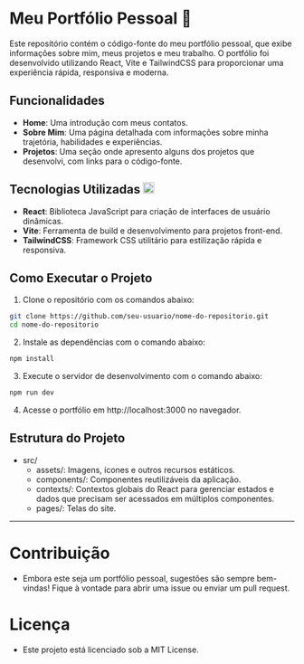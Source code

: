 # Meu Portfólio Pessoal 🙋
Este repositório contém o código-fonte do meu portfólio pessoal, que exibe informações sobre mim, meus projetos e meu trabalho. O portfólio foi desenvolvido utilizando React, Vite e TailwindCSS para proporcionar uma experiência rápida, responsiva e moderna.

## Funcionalidades
- **Home**: Uma introdução com meus contatos.
- **Sobre Mim**: Uma página detalhada com informações sobre minha trajetória, habilidades e experiências.
- **Projetos**: Uma seção onde apresento alguns dos projetos que desenvolvi, com links para o código-fonte.

## Tecnologias Utilizadas <img src="https://cdn.jsdelivr.net/gh/devicons/devicon@latest/icons/react/react-original.svg" width="20"/>
- **React**: Biblioteca JavaScript para criação de interfaces de usuário dinâmicas.
- **Vite**: Ferramenta de build e desenvolvimento para projetos front-end.
- **TailwindCSS**: Framework CSS utilitário para estilização rápida e responsiva.

## Como Executar o Projeto
1. Clone o repositório com os comandos abaixo:
```bash
git clone https://github.com/seu-usuario/nome-do-repositorio.git
cd nome-do-repositorio
```

2. Instale as dependências com o comando abaixo:
```bash
npm install
```

3. Execute o servidor de desenvolvimento com o comando abaixo:
```bash
npm run dev
```
4. Acesse o portfólio em http://localhost:3000 no navegador.

## Estrutura do Projeto
- src/
  - assets/: Imagens, ícones e outros recursos estáticos.
  - components/: Componentes reutilizáveis da aplicação.
  - contexts/: Contextos globais do React para gerenciar estados e dados que precisam ser acessados em múltiplos componentes.
  - pages/: Telas do site.

---

# Contribuição
- Embora este seja um portfólio pessoal, sugestões são sempre bem-vindas! Fique à vontade para abrir uma issue ou enviar um pull request.

# Licença
- Este projeto está licenciado sob a MIT License.
